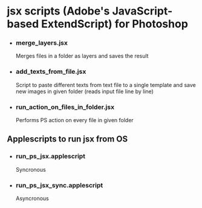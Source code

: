 # jsx scripts (Adobe's JavaScript-based ExtendScript) for Photoshop

* ### merge_layers.jsx
    Merges files in a folder as layers and saves the result


* ### add_texts_from_file.jsx
    Script to paste different texts from text file to a single template and save new images in given folder (reads input file line by line)

* ### run_action_on_files_in_folder.jsx
    Performs PS action on every file in given folder

## Applescripts to run jsx from OS
* ### run_ps_jsx.applescript
    Syncronous
* ### run_ps_jsx_sync.applescript    
    Asyncronous
